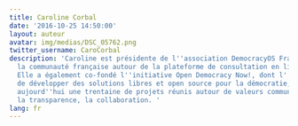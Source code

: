 ```yaml
---
title: Caroline Corbal
date: '2016-10-25 14:50:00'
layout: auteur
avatar: img/medias/DSC_05762.png
twitter_username: CaroCorbal
description: 'Caroline est présidente de l''association DemocracyOS France, qui coordonne
  la communauté française autour de la plateforme de consultation en ligne DemocracyOS.
  Elle a également co-fondé l''initiative Open Democracy Now!, dont l''objectif est
  de développer des solutions libres et open source pour la démocratie, et qui rassemble
  aujourd''hui une trentaine de projets réunis autour de valeurs communes : l''ouverture,
  la transparence, la collaboration. '
lang: fr
---
```



